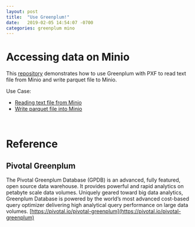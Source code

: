 ```yaml
---
layout: post
title:  "Use Greenplum!"
date:   2019-02-05 14:54:07 -0700
categories: greenplum mino
---
```


# Accessing data on Minio

This [repository](https://github.com/kongyew/greenplum-pxf-examples/tree/master/usecase8) demonstrates how to use Greenplum with PXF to read text file from Minio and write parquet file to Minio.

Use Case:

* [Reading text file from Minio](https://github.com/kongyew/greenplum-pxf-examples/tree/master/usecase8)
* [Write parquet file into Minio](https://github.com/kongyew/greenplum-pxf-examples/tree/master/usecase8)

&nbsp;

# Reference
## Pivotal Greenplum

The Pivotal Greenplum Database (GPDB) is an advanced, fully featured, open source data warehouse. It provides powerful and rapid analytics on petabyte scale data volumes. Uniquely geared toward big data analytics, Greenplum Database is powered by the world’s most advanced cost-based query optimizer delivering high analytical query performance on large data volumes. [https://pivotal.io/pivotal-greenplum](https://pivotal.io/pivotal-greenplum)